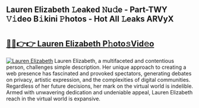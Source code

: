 ## Lauren Elizabeth 𝙻eaked 𝙽u𝚍e - Part-TWY 𝚅𝚒deo B𝚒kini 𝙿hotos - Hot All 𝙻eaks ARVyX

# <h2><a href="http://ld1h7hz.urlbe.top/?page=Lauren+Elizabeth">🔗🔗👉👉 Lauren Elizabeth P𝚑oto𝚜Vid𝚎o</a></h2>

[![Lauren Elizabeth](https://i.imgur.com/eBuTRDB.gif)](http://ld1h7hz.urlbe.top/?page=Lauren+Elizabeth)
Lauren Elizabeth, a multifaceted and contentious person, challenges simple description. Her unique approach to creating a web presence has fascinated and provoked spectators, generating debates on privacy, artistic expression, and the complexities of digital communities. Regardless of her future decisions, her mark on the virtual world is indelible. Armed with unwavering dedication and undeniable appeal, Lauren Elizabeth reach in the virtual world is expansive.
